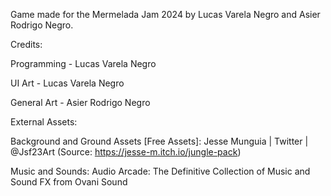 Game made for the Mermelada Jam 2024 by Lucas Varela Negro and Asier Rodrigo Negro.

Credits:

Programming - Lucas Varela Negro

UI Art - Lucas Varela Negro

General Art - Asier Rodrigo Negro



External Assets:

  Background and Ground Assets [Free Assets]:
  Jesse Munguia | Twitter | @Jsf23Art (Source: https://jesse-m.itch.io/jungle-pack)
  
  Music and Sounds:
  Audio Arcade: The Definitive Collection of Music and Sound FX from Ovani Sound

